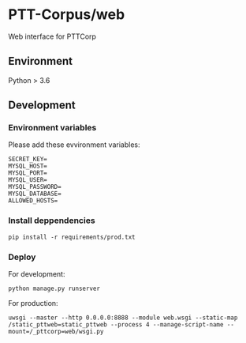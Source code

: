 # PTT-Corpus/web

Web interface for PTTCorp

## Environment

Python > 3.6

## Development

### Environment variables

Please add these evvironment variables: 

    SECRET_KEY=
    MYSQL_HOST=
    MYSQL_PORT=
    MYSQL_USER=
    MYSQL_PASSWORD=
    MYSQL_DATABASE=
    ALLOWED_HOSTS=


### Install deppendencies

    pip install -r requirements/prod.txt 

### Deploy 


For development:

    python manage.py runserver

For production:

    uwsgi --master --http 0.0.0.0:8888 --module web.wsgi --static-map /static_pttweb=static_pttweb --process 4 --manage-script-name --mount=/_pttcorp=web/wsgi.py
